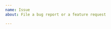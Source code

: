 ```yaml
---
name: Issue
about: File a bug report or a feature request

---
```

<!--

I am sorry to mention following terms,

For Bug Reports:
- In principle, problems which can be reproduced in SoftEther server are only supported.
- I don't use other servers or environments you give for debugging because of cost and security.

For Feature Requests:
- My goal of this project had already been achieved, so please don't expect big enhancement.


Thank you for your contribution! 

-->
